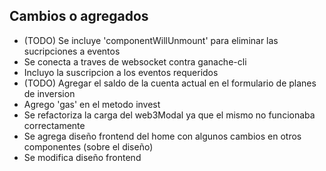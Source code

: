## Cambios o agregados

- (TODO) Se incluye 'componentWillUnmount' para eliminar las sucripciones a eventos
- Se conecta a traves de websocket contra ganache-cli
- Incluyo la suscripcion a los eventos requeridos
- (TODO) Agregar el saldo de la cuenta actual en el formulario de planes de inversion
- Agrego 'gas' en el metodo invest
- Se refactoriza la carga del web3Modal ya que el mismo no funcionaba correctamente
- Se agrega diseño frontend del home con algunos cambios en otros componentes (sobre el diseño)
- Se modifica diseño frontend
